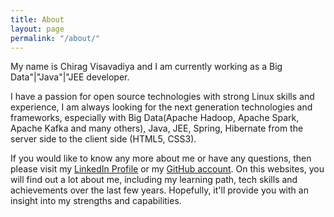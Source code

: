 ```yaml
---
title: About
layout: page
permalink: "/about/"
---
```


My name is Chirag Visavadiya and I am currently working as a Big Data"\|"Java"\|"JEE developer.

I have a passion for open source technologies with strong Linux skills and experience, I am always looking for the next generation technologies and frameworks, especially with Big Data(Apache Hadoop, Apache Spark, Apache Kafka and many others), Java, JEE, Spring, Hibernate from the server side to the client side (HTML5, CSS3).

If you would like to know any more about me or have any questions, then please visit my [LinkedIn Profile](https://linkedin.com/in/chiragvisavadiya) or my [GitHub account](https://github.com/cypherkaka). On this websites, you will find out a lot about me, including my learning path, tech skills and achievements over the last few years. Hopefully, it'll provide you with an insight into my strengths and capabilities.
